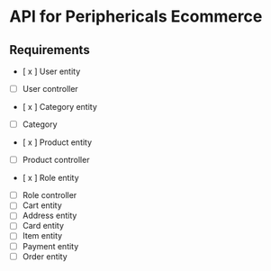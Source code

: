 # API for Periphericals Ecommerce

## Requirements
- [ x ] User entity
- [ ] User controller
- [ x ] Category entity
- [ ] Category 
- [ x ] Product entity
- [ ] Product controller
- [ x ] Role entity
- [ ] Role controller
- [ ] Cart entity
- [ ] Address entity
- [ ] Card entity
- [ ] Item entity
- [ ] Payment entity
- [ ] Order entity
